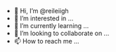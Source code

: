 - 👋 Hi, I’m @reileiigh
- 👀 I’m interested in ...
- 🌱 I’m currently learning ...
- 💞️ I’m looking to collaborate on ...
- 📫 How to reach me ...

<!---
reileiigh/reileiigh is a ✨ special ✨ repository because its `README.md` (this file) appears on your GitHub profile.
You can click the Preview link to take a look at your changes.
--->
